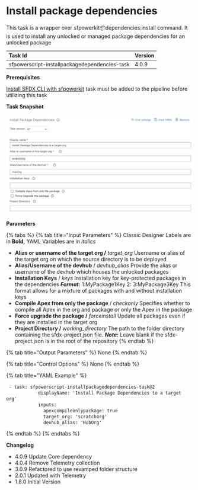 # Install package dependencies

This task is a wrapper over sfpowerkit:package:dependencies:install command. It is used to install any unlocked or managed package dependencies for an unlocked package

| Task Id | Version |
| :--- | :--- |
| sfpowerscript-installpackagedependencies-task | 4.0.9 |

**Prerequisites**

[Install SFDX CLI with sfpowerkit](install-sfdx-cli-with-sfpowerkit.md) task must be added to the pipeline before utilizing this task

**Task Snapshot**

![](../../../.gitbook/assets/install-package-dependencies-task.png)

**Parameters**

{% tabs %}
{% tab title="Input Parameters" %}
Classic Designer Labels are in **Bold,**  YAML Variables are in _italics_

* **Alias or username of the target org /** _target\_org_ Username or alias of the target org on which the source directory is to be deployed 
* **Alias/Username of the devhub** / _devhub\_alias_ Provide the alias or username of the devhub which houses the unlocked packages 
* **Installation Keys** / _keys_ Installation key for key-protected packages in the dependencies _**Format:**_ 1:MyPackage1Key 2: 3:MyPackage3Key This format allows for a mixture of packages with and without installation keys 
* **Compile Apex from only the package** / _checkonly_ Specifies whether to compile all Apex in the org and package or only the Apex in the package 
* **Force upgrade the package /** _forceinstall_ Update all packages even if they are installed in the target org 
* **Project Directory /** _working\_directory_ The path to the folder directory containing the sfdx-project.json file.  _**Note:**_ Leave blank if the sfdx-project.json is in the root of the repository 
{% endtab %}

{% tab title="Output Parameters" %}
None
{% endtab %}

{% tab title="Control Options" %}
None
{% endtab %}

{% tab title="YAML Example" %}
```text
 - task: sfpowerscript-installpackagedependencies-task@2
            displayName: 'Install Package Dependencies to a target org'
            inputs:
              apexcompileonlypackage: true
              target_org: 'scratchorg'
              devhub_alias: 'HubOrg'
```
{% endtab %}
{% endtabs %}

**Changelog**

* 4.0.9 Update Core dependency
* 4.0.4 Remove Telemetry collection
* 3.0.9 Refactored to use revamped folder structure
* 2.0.1 Updated with Telemetry
* 1.8.0 Initial Version

